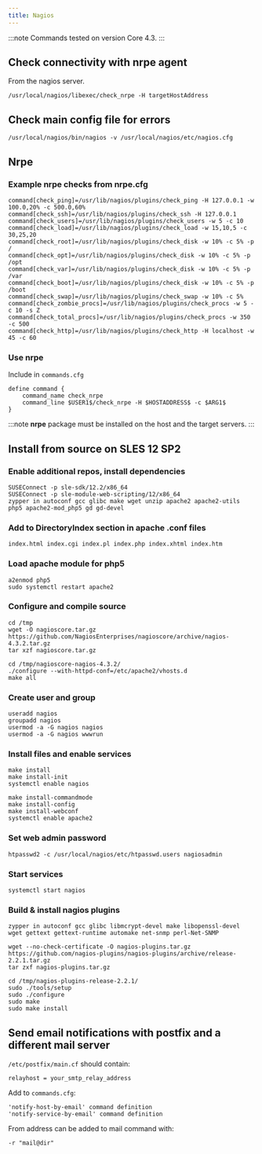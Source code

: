 ```yaml
---
title: Nagios
---
```


:::note
Commands tested on version Core 4.3.
:::

## Check connectivity with nrpe agent

From the nagios server.

```
/usr/local/nagios/libexec/check_nrpe -H targetHostAddress
```

## Check main config file for errors

```
/usr/local/nagios/bin/nagios -v /usr/local/nagios/etc/nagios.cfg
```

## Nrpe

### Example nrpe checks from nrpe.cfg

```
command[check_ping]=/usr/lib/nagios/plugins/check_ping -H 127.0.0.1 -w 100.0,20% -c 500.0,60%
command[check_ssh]=/usr/lib/nagios/plugins/check_ssh -H 127.0.0.1
command[check_users]=/usr/lib/nagios/plugins/check_users -w 5 -c 10
command[check_load]=/usr/lib/nagios/plugins/check_load -w 15,10,5 -c 30,25,20
command[check_root]=/usr/lib/nagios/plugins/check_disk -w 10% -c 5% -p /
command[check_opt]=/usr/lib/nagios/plugins/check_disk -w 10% -c 5% -p /opt
command[check_var]=/usr/lib/nagios/plugins/check_disk -w 10% -c 5% -p /var
command[check_boot]=/usr/lib/nagios/plugins/check_disk -w 10% -c 5% -p /boot
command[check_swap]=/usr/lib/nagios/plugins/check_swap -w 10% -c 5%
command[check_zombie_procs]=/usr/lib/nagios/plugins/check_procs -w 5 -c 10 -s Z
command[check_total_procs]=/usr/lib/nagios/plugins/check_procs -w 350 -c 500
command[check_http]=/usr/lib/nagios/plugins/check_http -H localhost -w 45 -c 60
```

### Use nrpe

Include in `commands.cfg`

```
define command {
    command_name check_nrpe
    command_line $USER1$/check_nrpe -H $HOSTADDRESS$ -c $ARG1$
}
```

:::note
**nrpe** package must be installed on the host and the target servers.
:::

## Install from source on SLES 12 SP2

### Enable additional repos, install dependencies

```
SUSEConnect -p sle-sdk/12.2/x86_64
SUSEConnect -p sle-module-web-scripting/12/x86_64
zypper in autoconf gcc glibc make wget unzip apache2 apache2-utils php5 apache2-mod_php5 gd gd-devel
```

### Add to DirectoryIndex section in apache .conf files

```
index.html index.cgi index.pl index.php index.xhtml index.htm
```

### Load apache module for php5

```
a2enmod php5
sudo systemctl restart apache2
```

### Configure and compile source

```
cd /tmp
wget -O nagioscore.tar.gz https://github.com/NagiosEnterprises/nagioscore/archive/nagios-4.3.2.tar.gz
tar xzf nagioscore.tar.gz

cd /tmp/nagioscore-nagios-4.3.2/
./configure --with-httpd-conf=/etc/apache2/vhosts.d
make all
```

### Create user and group

```
useradd nagios
groupadd nagios
usermod -a -G nagios nagios
usermod -a -G nagios wwwrun
```

### Install files and enable services

```
make install
make install-init
systemctl enable nagios

make install-commandmode
make install-config
make install-webconf
systemctl enable apache2
```

### Set web admin password

```
htpasswd2 -c /usr/local/nagios/etc/htpasswd.users nagiosadmin
```

### Start services

```
systemctl start nagios
```

### Build & install nagios plugins

```
zypper in autoconf gcc glibc libmcrypt-devel make libopenssl-devel wget gettext gettext-runtime automake net-snmp perl-Net-SNMP

wget --no-check-certificate -O nagios-plugins.tar.gz https://github.com/nagios-plugins/nagios-plugins/archive/release-2.2.1.tar.gz
tar zxf nagios-plugins.tar.gz

cd /tmp/nagios-plugins-release-2.2.1/
sudo ./tools/setup
sudo ./configure
sudo make
sudo make install
```

## Send email notifications with postfix and a different mail server

`/etc/postfix/main.cf` should contain:

```
relayhost = your_smtp_relay_address
```

Add to `commands.cfg`:

```
'notify-host-by-email' command definition
'notify-service-by-email' command definition
```

From address can be added to mail command with:

```
-r "mail@dir"
```
